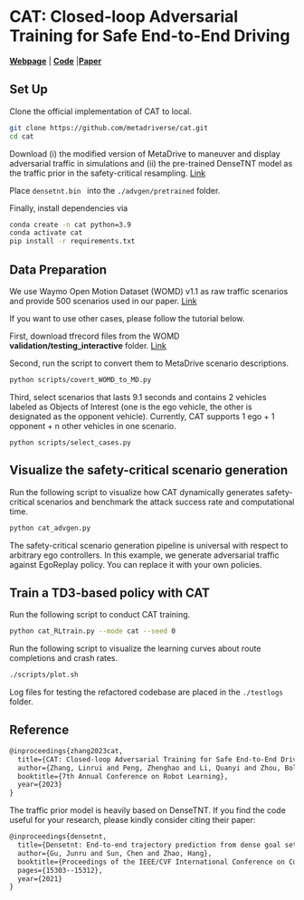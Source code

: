 # CAT: Closed-loop Adversarial Training for Safe End-to-End Driving

[**Webpage**](https://metadriverse.github.io/cat/) | [**Code**](https://github.com/metadriverse/cat) |[**Paper**](https://openreview.net/pdf?id=VtJqMs9ig20)

## Set Up

Clone the official implementation of CAT to local.

```bash
git clone https://github.com/metadriverse/cat.git
cd cat
```

Download (i) the modified version of MetaDrive to maneuver and display adversarial traffic in simulations  and (ii) the pre-trained DenseTNT model as the traffic prior in the safety-critical resampling. [Link](https://drive.google.com/drive/folders/1xVQ84pF5clVtKw6d4NCC-0mYbo4cIZ_a)

Place `densetnt.bin `  into the `./advgen/pretrained` folder.

Finally, install dependencies via

```bash
conda create -n cat python=3.9
conda activate cat
pip install -r requirements.txt
```

## Data Preparation

We use Waymo Open Motion Dataset (WOMD) v1.1 as raw traffic scenarios and provide 500 scenarios used in our paper. [Link](https://drive.google.com/drive/folders/1xVQ84pF5clVtKw6d4NCC-0mYbo4cIZ_a)

If you want to use other cases, please follow the tutorial below.

First, download tfrecord files from the WOMD **validation/testing_interactive** folder. [Link](https://console.cloud.google.com/storage/browser/waymo_open_dataset_motion_v_1_1_0/uncompressed/scenario)

Second, run the script to convert them to MetaDrive scenario descriptions.

```bash
python scripts/covert_WOMD_to_MD.py
```

Third, select scenarios that lasts 9.1 seconds and contains 2 vehicles labeled as Objects of Interest (one is the ego vehicle, the other is designated as the opponent vehicle). Currently, CAT supports 1 ego + 1 opponent + n other vehicles in one scenario.

```
python scripts/select_cases.py
```

## Visualize the safety-critical scenario generation

Run the following script to visualize how CAT dynamically generates safety-critical scenarios and benchmark the attack success rate and computational time. 

```bash
python cat_advgen.py
```

The safety-critical scenario generation pipeline is universal with respect to arbitrary ego controllers. In this example, we generate adversarial traffic against EgoReplay policy. You can replace it with your own policies.

## Train a TD3-based policy with CAT  

Run the following script to conduct CAT training.

```bash
python cat_RLtrain.py --mode cat --seed 0
```

Run the following script to visualize the learning curves about route completions and crash rates.

```bash
./scripts/plot.sh
```

Log files for testing the refactored codebase are placed in the `./testlogs` folder. 

## Reference

```latex
@inproceedings{zhang2023cat,
  title={CAT: Closed-loop Adversarial Training for Safe End-to-End Driving},
  author={Zhang, Linrui and Peng, Zhenghao and Li, Quanyi and Zhou, Bolei},
  booktitle={7th Annual Conference on Robot Learning},
  year={2023}
}
```

The traffic prior model is heavily based on DenseTNT. If you find the code useful for your research, please kindly consider citing their paper:

```latex
@inproceedings{densetnt,
  title={Densetnt: End-to-end trajectory prediction from dense goal sets},
  author={Gu, Junru and Sun, Chen and Zhao, Hang},
  booktitle={Proceedings of the IEEE/CVF International Conference on Computer Vision},
  pages={15303--15312},
  year={2021}
}
```

